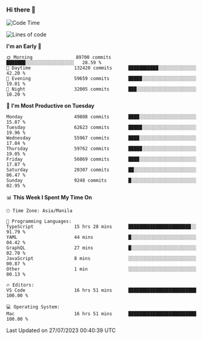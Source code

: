 ### Hi there 👋

<!--START_SECTION:waka-->
![Code Time](http://img.shields.io/badge/Code%20Time-4%2C179%20hrs%2022%20mins-blue)

![Lines of code](https://img.shields.io/badge/From%20Hello%20World%20I%27ve%20Written-114.4%20million%20lines%20of%20code-blue)

**I'm an Early 🐤** 

```text
🌞 Morning                89700 commits       ███████░░░░░░░░░░░░░░░░░░   28.59 % 
🌆 Daytime                132420 commits      ███████████░░░░░░░░░░░░░░   42.20 % 
🌃 Evening                59659 commits       █████░░░░░░░░░░░░░░░░░░░░   19.01 % 
🌙 Night                  32005 commits       ███░░░░░░░░░░░░░░░░░░░░░░   10.20 % 
```
📅 **I'm Most Productive on Tuesday** 

```text
Monday                   49808 commits       ████░░░░░░░░░░░░░░░░░░░░░   15.87 % 
Tuesday                  62623 commits       █████░░░░░░░░░░░░░░░░░░░░   19.96 % 
Wednesday                55967 commits       ████░░░░░░░░░░░░░░░░░░░░░   17.84 % 
Thursday                 59762 commits       █████░░░░░░░░░░░░░░░░░░░░   19.05 % 
Friday                   56069 commits       ████░░░░░░░░░░░░░░░░░░░░░   17.87 % 
Saturday                 20307 commits       ██░░░░░░░░░░░░░░░░░░░░░░░   06.47 % 
Sunday                   9248 commits        █░░░░░░░░░░░░░░░░░░░░░░░░   02.95 % 
```


📊 **This Week I Spent My Time On** 

```text
🕑︎ Time Zone: Asia/Manila

💬 Programming Languages: 
TypeScript               15 hrs 28 mins      ███████████████████████░░   91.79 % 
YAML                     44 mins             █░░░░░░░░░░░░░░░░░░░░░░░░   04.42 % 
GraphQL                  27 mins             █░░░░░░░░░░░░░░░░░░░░░░░░   02.70 % 
JavaScript               8 mins              ░░░░░░░░░░░░░░░░░░░░░░░░░   00.87 % 
Other                    1 min               ░░░░░░░░░░░░░░░░░░░░░░░░░   00.13 % 

🔥 Editors: 
VS Code                  16 hrs 51 mins      █████████████████████████   100.00 % 

💻 Operating System: 
Mac                      16 hrs 51 mins      █████████████████████████   100.00 % 
```


 Last Updated on 27/07/2023 00:40:39 UTC
<!--END_SECTION:waka-->


<!--
**rad182/rad182** is a ✨ _special_ ✨ repository because its `README.md` (this file) appears on your GitHub profile.

Here are some ideas to get you started:

- 🔭 I’m currently working on ...
- 🌱 I’m currently learning ...
- 👯 I’m looking to collaborate on ...
- 🤔 I’m looking for help with ...
- 💬 Ask me about ...
- 📫 How to reach me: ...
- 😄 Pronouns: ...
- ⚡ Fun fact: ...
-->
